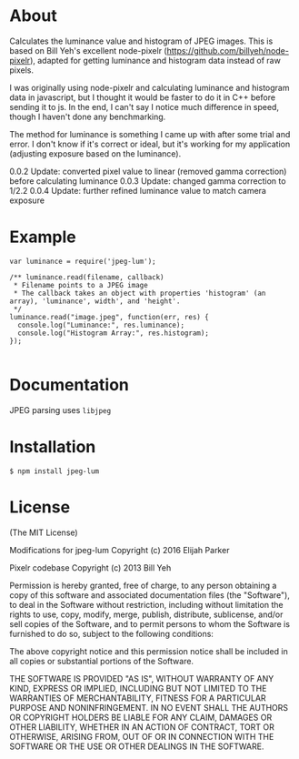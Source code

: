 About
========
Calculates the luminance value and histogram of JPEG images.  This is based on Bill Yeh's excellent node-pixelr (https://github.com/billyeh/node-pixelr), adapted for getting luminance and histogram data instead of raw pixels.

I was originally using node-pixelr and calculating luminance and histogram data in javascript, but I thought it would be faster to do it in C++ before sending it to js.  In the end, I can't say I notice much difference in speed, though I haven't done any benchmarking.

The method for luminance is something I came up with after some trial and error.  I don't know if it's correct or ideal, but it's working for my application (adjusting exposure based on the luminance).

0.0.2 Update: converted pixel value to linear (removed gamma correction) before calculating luminance
0.0.3 Update: changed gamma correction to 1/2.2
0.0.4 Update: further refined luminance value to match camera exposure

Example
==========
```
var luminance = require('jpeg-lum');

/** luminance.read(filename, callback)
 * Filename points to a JPEG image
 * The callback takes an object with properties 'histogram' (an array), 'luminance', width', and 'height'.
 */
luminance.read("image.jpeg", function(err, res) {
  console.log("Luminance:", res.luminance);
  console.log("Histogram Array:", res.histogram);
});


```

Documentation
===============
JPEG parsing uses `libjpeg`


Installation
===============
```
$ npm install jpeg-lum
```

License
=========

(The MIT License)

Modifications for jpeg-lum Copyright (c) 2016 Elijah Parker

Pixelr codebase Copyright (c) 2013 Bill Yeh

Permission is hereby granted, free of charge, to any person obtaining a copy
of this software and associated documentation files (the "Software"), to deal
in the Software without restriction, including without limitation the rights
to use, copy, modify, merge, publish, distribute, sublicense, and/or sell
copies of the Software, and to permit persons to whom the Software is
furnished to do so, subject to the following conditions:

The above copyright notice and this permission notice shall be included in
all copies or substantial portions of the Software.

THE SOFTWARE IS PROVIDED "AS IS", WITHOUT WARRANTY OF ANY KIND, EXPRESS OR
IMPLIED, INCLUDING BUT NOT LIMITED TO THE WARRANTIES OF MERCHANTABILITY,
FITNESS FOR A PARTICULAR PURPOSE AND NONINFRINGEMENT. IN NO EVENT SHALL THE
AUTHORS OR COPYRIGHT HOLDERS BE LIABLE FOR ANY CLAIM, DAMAGES OR OTHER
LIABILITY, WHETHER IN AN ACTION OF CONTRACT, TORT OR OTHERWISE, ARISING FROM,
OUT OF OR IN CONNECTION WITH THE SOFTWARE OR THE USE OR OTHER DEALINGS IN
THE SOFTWARE.
